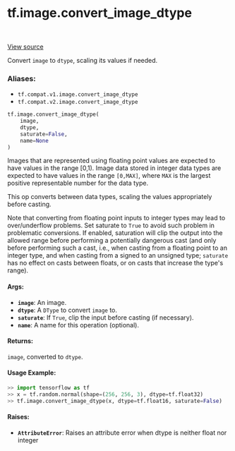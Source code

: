 <div itemscope itemtype="http://developers.google.com/ReferenceObject">
<meta itemprop="name" content="tf.image.convert_image_dtype" />
<meta itemprop="path" content="Stable" />
</div>

# tf.image.convert_image_dtype

<!-- Insert buttons -->

<table class="tfo-notebook-buttons tfo-api" align="left">
</table>

<a target="_blank" href="/code/stable/tensorflow/python/ops/image_ops_impl.py">View source</a>



<!-- Start diff -->
Convert `image` to `dtype`, scaling its values if needed.

### Aliases:

* `tf.compat.v1.image.convert_image_dtype`
* `tf.compat.v2.image.convert_image_dtype`


``` python
tf.image.convert_image_dtype(
    image,
    dtype,
    saturate=False,
    name=None
)
```



<!-- Placeholder for "Used in" -->

Images that are represented using floating point values are expected to have
values in the range [0,1). Image data stored in integer data types are
expected to have values in the range `[0,MAX]`, where `MAX` is the largest
positive representable number for the data type.

This op converts between data types, scaling the values appropriately before
casting.

Note that converting from floating point inputs to integer types may lead to
over/underflow problems. Set saturate to `True` to avoid such problem in
problematic conversions. If enabled, saturation will clip the output into the
allowed range before performing a potentially dangerous cast (and only before
performing such a cast, i.e., when casting from a floating point to an integer
type, and when casting from a signed to an unsigned type; `saturate` has no
effect on casts between floats, or on casts that increase the type's range).

#### Args:


* <b>`image`</b>: An image.
* <b>`dtype`</b>: A `DType` to convert `image` to.
* <b>`saturate`</b>: If `True`, clip the input before casting (if necessary).
* <b>`name`</b>: A name for this operation (optional).


#### Returns:

`image`, converted to `dtype`.



#### Usage Example:

```python
>> import tensorflow as tf
>> x = tf.random.normal(shape=(256, 256, 3), dtype=tf.float32)
>> tf.image.convert_image_dtype(x, dtype=tf.float16, saturate=False)
```



#### Raises:


* <b>`AttributeError`</b>: Raises an attribute error when dtype is neither
float nor integer